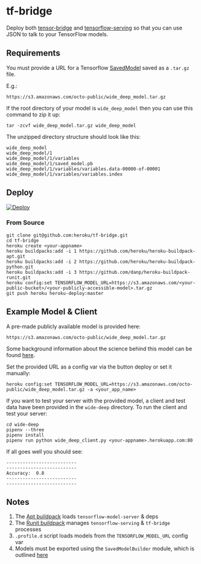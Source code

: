  # tf-bridge
 
Deploy both [tensor-bridge](https://github.com/Babylonpartners/tf-bridge) and [tensorflow-serving](https://www.tensorflow.org/serving/) so that you can use JSON to talk to your TensorFlow models.

## Requirements

You must provide a URL for a Tensorflow [SavedModel](https://github.com/tensorflow/tensorflow/blob/master/tensorflow/python/saved_model/README.md) saved as a `.tar.gz` file. 

E.g.:

```
https://s3.amazonaws.com/octo-public/wide_deep_model.tar.gz
```

If the root directory of your model is `wide_deep_model` then you can use this command to zip it up:

```
tar -zcvf wide_deep_model.tar.gz wide_deep_model
```

The unzipped directory structure should look like this:

```
wide_deep_model
wide_deep_model/1
wide_deep_model/1/variables
wide_deep_model/1/saved_model.pb
wide_deep_model/1/variables/variables.data-00000-of-00001
wide_deep_model/1/variables/variables.index
```

## Deploy

[![Deploy](https://www.herokucdn.com/deploy/button.svg)](https://heroku.com/deploy?template=https://github.com/heroku/tf-bridge)

### From Source

```
git clone git@github.com:heroku/tf-bridge.git
cd tf-bridge
heroku create <your-appname>
heroku buildpacks:add -i 1 https://github.com/heroku/heroku-buildpack-apt.git
heroku buildpacks:add -i 2 https://github.com/heroku/heroku-buildpack-python.git
heroku buildpacks:add -i 3 https://github.com/danp/heroku-buildpack-runit.git
heroku config:set TENSORFLOW_MODEL_URL=https://s3.amazonaws.com/<your-public-bucket>/<your-publicly-accessible-model>.tar.gz
git push heroku heroku-deploy:master
```

## Example Model & Client

A pre-made publicly available model is provided here:

```
https://s3.amazonaws.com/octo-public/wide_deep_model.tar.gz
```
Some background information about the science behind this model can be found [here](https://www.tensorflow.org/tutorials/wide_and_deep).

Set the provided URL as a config var via the button deploy or set it manually: 

```
heroku config:set TENSORFLOW_MODEL_URL=https://s3.amazonaws.com/octo-public/wide_deep_model.tar.gz -a <your_app_name>
```

If you want to test your server with the provided model, a client and test data have been provided in the `wide-deep` directory. To run the client and test your server:

```
cd wide-deep
pipenv --three
pipenv install
pipenv run python wide_deep_client.py <your-appname>.herokuapp.com:80
```

If all goes well you should see:

```
--------------------------
--------------------------
Accuracy:  0.8
--------------------------
--------------------------
```

## Notes
1. The [Apt buildpack](https://github.com/heroku/heroku-buildpack-apt) loads `tensorflow-model-server` & deps
1. The [Runit buildpack](https://github.com/danp/heroku-buildpack-runit) manages `tensorflow-serving` & `tf-bridge` processes
1. `.profile.d` script loads models from the `TENSORFLOW_MODEL_URL` config var
1. Models must be exported using the `SavedModelBuilder` module, which is outlined [here](https://www.tensorflow.org/serving/serving_basic)

